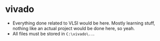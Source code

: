 # vivado

- Everything done related to VLSI would be here. Mostly learning stuff, nothing like an actual project would be done here, so yeah.
- All files must be stored in `C:\vivado\..`.